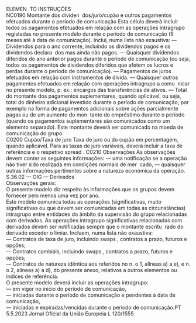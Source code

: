  
ELEMEN ­
TO  INSTRUÇÕES  
NC0190  Montante dos dividen ­
dos/juro/cupão e outros 
pagamentos efetuados 
durante o período de 
comunicação  Esta célula deverá incluir todos os pagamentos efetuados em relação com as operações 
intragrupo registadas no presente modelo durante o período de comunicação (6 meses até 
à data de comunicação). 
Inclui, numa lista não exaustiva: 
— Dividendos para o ano corrente, incluindo os dividendos pagos e os dividendos declara ­
dos mas ainda não pagos. 
— Quaisquer dividendos diferidos do ano anterior pagos durante o período de comunicação 
(ou seja, todos os pagamentos de dividendos diferidos que afetem os lucros e perdas 
durante o período de comunicação). 
— Pagamentos de juros efetuados em relação com instrumentos de dívida. 
— Quaisquer outros pagamentos efetuados em relação com operações intragrupo a comu ­
nicar no presente modelo, p. ex.: encargos das transferências de ativos. 
— Total do montante dos pagamentos suplementares, quando aplicável, ou seja, total do 
dinheiro adicional investido durante o período de comunicação, por exemplo na forma 
de pagamentos adicionais sobre ações parcialmente pagas ou de um aumento do mon ­
tante do empréstimo durante o período (quando os pagamentos suplementares são 
comunicados como um elemento separado). 
Este montante deverá ser comunicado na moeda de comunicação do grupo.  
C0200  Cupão/Taxa de juro  Taxa de juro ou do cupão em percentagem, quando aplicável. Para as taxas de juro variáveis, 
deverá incluir a taxa de referência e o respetivo  spread . 
C0210  Observações  As observações devem conter as seguintes informações: 
— uma notificação se a operação não tiver sido realizada em condições normais de mer ­
cado, 
— quaisquer outras informações pertinentes sobre a natureza económica da operação.  
S.36.02 — OIG — Derivados  
Observações gerais:  
O presente modelo diz respeito às informações que os grupos devem fornecer pelo menos uma vez por ano.  
Este modelo comunica todas as operações (significativas, muito significativas ou que devem ser comunicadas em todas 
as circunstâncias) intragrupo entre entidades do âmbito da supervisão do grupo relacionadas com derivados. As 
operações intragrupo significativas relacionadas com derivados devem ser notificadas sempre que o montante escritu ­
rado do derivado exceder o limiar. Incluem, numa lista não exaustiva:  
— Contratos de taxa de juro, incluindo  swaps , contratos a prazo, futuros e opções;  
— Contratos cambiais, incluindo  swaps , contratos a prazo, futuros e opções;  
— Contratos de natureza idêntica aos referidos no n.  o 1, alíneas a) a e), e n.  o 2, alíneas a) a d), do presente anexo, 
relativos a outros elementos ou índices de referência.  
O presente modelo deverá incluir as operações intragrupo:  
— em vigor no início do período de comunicação,  
— iniciadas durante o período de comunicação e pendentes à data de comunicação,  
— iniciadas e expiradas/vencidas durante o período de comunicação.PT  5.5.2023 Jornal Oficial da União Europeia L 120/1555
